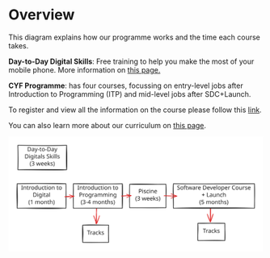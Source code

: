 # Overview

This diagram explains how our programme works and the time each course takes.

**Day-to-Day Digital Skills**: Free training to help you make the most of your mobile phone. More information on [this page.](https://codeyourfuture.io/dds/)

**CYF Programme**: has four courses, focussing on entry-level jobs after Introduction to Programming (ITP) and mid-level jobs after SDC+Launch.&#x20;

To register and view all the information on the course please follow this [link](https://codeyourfuture.io/become-a-student/).&#x20;

You can also learn more about our curriculum on [this page](https://curriculum.codeyourfuture.io/).

<img src="../.gitbook/assets/file.excalidraw (1).svg" alt="Diagram showing all courses at CYF" class="gitbook-drawing">

